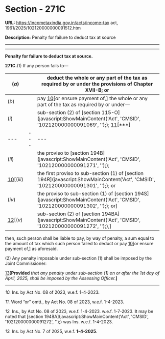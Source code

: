 # Section - 271C

**URL:** https://incometaxindia.gov.in/acts/income-tax act, 1961/2025/102120000000091512.htm

**Description:** Penalty for failure to deduct tax at source

---

****

**Penalty for failure to deduct tax at source.**

**271C.**(1) If any person fails to—

(_a_)|  |  deduct the whole or any part of the tax as required by or under the provisions of Chapter XVII-B; or  
---|---|---  
(_b_)|  |  pay [10](javascript:ShowFootnote\('fn10'\);)[or ensure payment of,] the whole or any part of the tax as required by or under—  
(_i_)|  |  sub-section (2) of [section 115-O](javascript:ShowMainContent\('Act', 'CMSID', '102120000000091069', ''\);); [11](javascript:ShowFootnote\('fn11'\);)[***]  
---|---|---  
(_ii_)|  |  the proviso to [section 194B](javascript:ShowMainContent\('Act', 'CMSID', '102120000000091271', ''\););  
[10](javascript:ShowFootnote\('fn10'\);)[(_iii_)|  |  the first proviso to sub-section (1) of [section 194R](javascript:ShowMainContent\('Act', 'CMSID', '102120000000091301', ''\);); or  
(_iv_)|  |  the proviso to sub-section (1) of [section 194S](javascript:ShowMainContent\('Act', 'CMSID', '102120000000091302', ''\);); or]  
[12](javascript:ShowFootnote\('fn12'\);)[(_v_)|  |  sub-section (2) of [section 194BA](javascript:ShowMainContent\('Act', 'CMSID', '102120000000091272', ''\);),]  
  
then, such person shall be liable to pay, by way of penalty, a sum equal to the amount of tax which such person failed to deduct or pay [10](javascript:ShowFootnote\('fn10'\);)[or ensure payment of,] as aforesaid.

(2) Any penalty imposable under sub-section (1) shall be imposed by the Joint Commissioner:

[13](javascript:ShowFootnote\('fn13'\);)**[Provided** _that any penalty under sub-section (1) on or after the 1st day of April, 2025, shall be imposed by the Assessing Officer._**]**

* * *

_10._ Ins. by Act No. 08 of 2023, w.e.f. 1-4-2023.

_11._ Word “or” omtt., by Act No. 08 of 2023, w.e.f. 1-4-2023.

_12._ Ins., by Act No. 08 of 2023, w.e.f. 1-4-2023. w.e.f. 1-7-2023. It may be noted that [section 194BA](javascript:ShowMainContent\('Act', 'CMSID', '102120000000091272', ''\);) was Ins. w.e.f. 1-4-2023.

_13._ Ins. by Act No. 7 of 2025, w.e.f. **1-4-2025**.